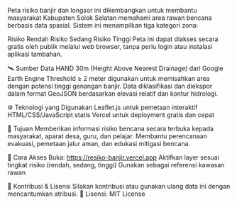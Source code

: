 Peta risiko banjir dan longsor ini dikembangkan untuk membantu masyarakat Kabupaten Solok Selatan memahami area rawan bencana berbasis data spasial. Sistem ini menampilkan tiga kategori zona:

Risiko Rendah
Risiko Sedang
Risiko Tinggi
Peta ini dapat diakses secara gratis oleh publik melalui web browser, tanpa perlu login atau instalasi aplikasi tambahan.

🛰️ Sumber Data
HAND 30m (Height Above Nearest Drainage) dari Google Earth Engine
Threshold ≥ 2 meter digunakan untuk memisahkan area dengan potensi tinggi genangan banjir.
Data diklasifikasi dan diekspor dalam format GeoJSON berdasarkan elevasi relatif dan kontur hidrologi.

⚙️ Teknologi yang Digunakan
Leaflet.js untuk pemetaan interaktif
HTML/CSS/JavaScript statis
Vercel untuk deployment gratis dan cepat

🎯 Tujuan
Memberikan informasi risiko bencana secara terbuka kepada masyarakat, aparat desa, guru, dan pelajar.
Membantu perencanaan evakuasi, pemetaan jalur aman, dan edukasi mitigasi bencana.

🚀 Cara Akses
Buka: https://resiko-banjir.vercel.app
Aktifkan layer sesuai tingkat risiko (rendah, sedang, tinggi)
Gunakan sebagai referensi kawasan rawan

🙌 Kontribusi & Lisensi
Silakan kontribusi atau gunakan ulang data ini dengan mencantumkan atribusi.
📄 Lisensi: MIT License
